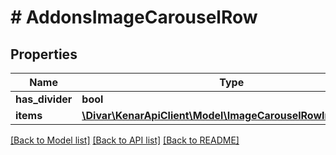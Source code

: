 # # AddonsImageCarouselRow

## Properties

Name | Type | Description | Notes
------------ | ------------- | ------------- | -------------
**has_divider** | **bool** |  | [optional]
**items** | [**\Divar\KenarApiClient\Model\ImageCarouselRowImageItem[]**](ImageCarouselRowImageItem.md) |  | [optional]

[[Back to Model list]](../../README.md#models) [[Back to API list]](../../README.md#endpoints) [[Back to README]](../../README.md)
